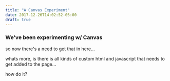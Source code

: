```yaml
---
title: "A Canvas Experiment"
date: 2017-12-26T14:02:52-05:00
draft: true
---
```


### We've been experimenting w/ Canvas

so now there's a need to get that in here...

whats more, is there is all kinds of custom html and javascript that needs to get added to the page...

how do it?
